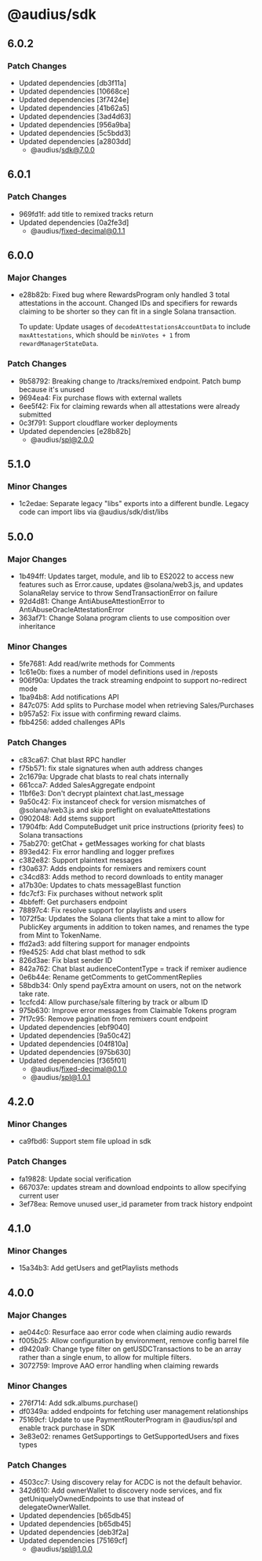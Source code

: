 # @audius/sdk

## 6.0.2

### Patch Changes

- Updated dependencies [db3f11a]
- Updated dependencies [10668ce]
- Updated dependencies [3f7424e]
- Updated dependencies [41b62a5]
- Updated dependencies [3ad4d63]
- Updated dependencies [956a9ba]
- Updated dependencies [5c5bdd3]
- Updated dependencies [a2803dd]
  - @audius/sdk@7.0.0

## 6.0.1

### Patch Changes

- 969fd1f: add title to remixed tracks return
- Updated dependencies [0a2fe3d]
  - @audius/fixed-decimal@0.1.1

## 6.0.0

### Major Changes

- e28b82b: Fixed bug where RewardsProgram only handled 3 total attestations in the account.
  Changed IDs and specifiers for rewards claiming to be shorter so they can fit in a single Solana transaction.

  To update: Update usages of `decodeAttestationsAccountData` to include `maxAttestations`, which should be `minVotes + 1` from `rewardManagerStateData`.

### Patch Changes

- 9b58792: Breaking change to <user-id>/tracks/remixed endpoint. Patch bump because it's unused
- 9694ea4: Fix purchase flows with external wallets
- 6ee5f42: Fix for claiming rewards when all attestations were already submitted
- 0c3f791: Support cloudflare worker deployments
- Updated dependencies [e28b82b]
  - @audius/spl@2.0.0

## 5.1.0

### Minor Changes

- 1c2edae: Separate legacy "libs" exports into a different bundle. Legacy code can import libs via @audius/sdk/dist/libs

## 5.0.0

### Major Changes

- 1b494ff: Updates target, module, and lib to ES2022 to access new features such as Error.cause, updates @solana/web3.js, and updates SolanaRelay service to throw SendTransactionError on failure
- 92d4d81: Change AntiAbuseAttestionError to AntiAbuseOracleAttestationError
- 363af71: Change Solana program clients to use composition over inheritance

### Minor Changes

- 5fe7681: Add read/write methods for Comments
- 1c61e0b: fixes a number of model definitions used in /reposts
- 906f90a: Updates the track streaming endpoint to support no-redirect mode
- 1ba94b8: Add notifications API
- 847c075: Add splits to Purchase model when retrieving Sales/Purchases
- b957a52: Fix issue with confirming reward claims.
- fbb4256: added challenges APIs

### Patch Changes

- c83ca67: Chat blast RPC handler
- f75b571: fix stale signatures when auth address changes
- 2c1679a: Upgrade chat blasts to real chats internally
- 661cca7: Added SalesAggregate endpoint
- 11bf6e3: Don't decrypt plaintext chat.last_message
- 9a50c42: Fix instanceof check for version mismatches of @solana/web3.js and skip preflight on evaluateAttestations
- 0902048: Add stems support
- 17904fb: Add ComputeBudget unit price instructions (priority fees) to Solana transactions
- 75ab270: getChat + getMessages working for chat blasts
- 893ed42: Fix error handling and logger prefixes
- c382e82: Support plaintext messages
- f30a637: Adds endpoints for remixers and remixers count
- c34cd83: Adds method to record downloads to entity manager
- a17b30e: Updates to chats messageBlast function
- fdc7cf3: Fix purchases without network split
- 4bbfeff: Get purchasers endpoint
- 78897c4: Fix resolve support for playlists and users
- 1072f5a: Updates the Solana clients that take a mint to allow for PublicKey arguments in addition to token names, and renames the type from Mint to TokenName.
- ffd2ad3: add filtering support for manager endpoints
- f9e4525: Add chat blast method to sdk
- 826d3ae: Fix blast sender ID
- 842a762: Chat blast audienceContentType = track if remixer audience
- 0e6b44e: Rename getComments to getCommentReplies
- 58bdb34: Only spend payExtra amount on users, not on the network take rate.
- 1ccfcd4: Allow purchase/sale filtering by track or album ID
- 975b630: Improve error messages from Claimable Tokens program
- 7f17c95: Remove pagination from remixers count endpoint
- Updated dependencies [ebf9040]
- Updated dependencies [9a50c42]
- Updated dependencies [04f810a]
- Updated dependencies [975b630]
- Updated dependencies [f365f01]
  - @audius/fixed-decimal@0.1.0
  - @audius/spl@1.0.1

## 4.2.0

### Minor Changes

- ca9fbd6: Support stem file upload in sdk

### Patch Changes

- fa19828: Update social verification
- 667037e: updates stream and download endpoints to allow specifying current user
- 3ef78ea: Remove unused user_id parameter from track history endpoint

## 4.1.0

### Minor Changes

- 15a34b3: Add getUsers and getPlaylists methods

## 4.0.0

### Major Changes

- ae044c0: Resurface aao error code when claiming audio rewards
- f005b25: Allow configuration by environment, remove config barrel file
- d9420a9: Change type filter on getUSDCTransactions to be an array rather than a single enum, to allow for multiple filters.
- 3072759: Improve AAO error handling when claiming rewards

### Minor Changes

- 276f714: Add sdk.albums.purchase()
- df0349a: added endpoints for fetching user management relationships
- 75169cf: Update to use PaymentRouterProgram in @audius/spl and enable track purchase in SDK
- 3e83e02: renames GetSupportings to GetSupportedUsers and fixes types

### Patch Changes

- 4503cc7: Using discovery relay for ACDC is not the default behavior.
- 342d610: Add ownerWallet to discovery node services, and fix getUniquelyOwnedEndpoints to use that instead of delegateOwnerWallet.
- Updated dependencies [b65db45]
- Updated dependencies [b65db45]
- Updated dependencies [deb3f2a]
- Updated dependencies [75169cf]
  - @audius/spl@1.0.0
